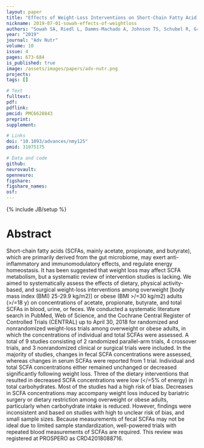 ```yaml
---
layout: paper
title: "Effects of Weight-Loss Interventions on Short-Chain Fatty Acid Concentrations in Blood and Feces of Adults: A Systematic Review"
nickname: 2019-07-01-sowah-effects-of-weightloss
authors: "Sowah SA, Riedl L, Damms-Machado A, Johnson TS, Schubel R, Graf M, Kartal E, Zeller G, Schwingshackl L, Stangl GI, Kaaks R, Kuhn T"
year: "2019"
journal: "Adv Nutr"
volume: 10
issue: 4
pages: 673-684
is_published: true
image: /assets/images/papers/adv-nutr.png
projects:
tags: []

# Text
fulltext:
pdf:
pdflink:
pmcid: PMC6628843
preprint:
supplement:

# Links
doi: "10.1093/advances/nmy125"
pmid: 31075175

# Data and code
github:
neurovault:
openneuro:
figshare:
figshare_names:
osf:
---
```

{% include JB/setup %}

# Abstract

Short-chain fatty acids (SCFAs, mainly acetate, propionate, and butyrate), which are primarily derived from the gut microbiome, may exert anti-inflammatory and immunomodulatory effects, and regulate energy homeostasis. It has been suggested that weight loss may affect SCFA metabolism, but a systematic review of intervention studies is lacking. We aimed to systematically assess the effects of dietary, physical activity-based, and surgical weight-loss interventions among overweight [body mass index (BMI) 25-29.9 kg/m2)] or obese (BMI >/=30 kg/m2) adults (>/=18 y) on concentrations of acetate, propionate, butyrate, and total SCFAs in blood, urine, or feces. We conducted a systematic literature search in PubMed, Web of Science, and the Cochrane Central Register of Controlled Trials (CENTRAL) up to April 30, 2018 for randomized and nonrandomized weight-loss trials among overweight or obese adults, in which the concentrations of individual and total SCFAs were assessed. A total of 9 studies consisting of 2 randomized parallel-arm trials, 4 crossover trials, and 3 nonrandomized clinical or surgical trials were included. In the majority of studies, changes in fecal SCFA concentrations were assessed, whereas changes in serum SCFAs were reported from 1 trial. Individual and total SCFA concentrations either remained unchanged or decreased significantly following weight loss. Three of the dietary interventions that resulted in decreased SCFA concentrations were low (</=5% of energy) in total carbohydrates. Most of the studies had a high risk of bias. Decreases in SCFA concentrations may accompany weight loss induced by bariatric surgery or dietary restriction among overweight or obese adults, particularly when carbohydrate intake is reduced. However, findings were inconsistent and based on studies with high to unclear risk of bias, and small sample sizes. Because measurements of fecal SCFAs may not be ideal due to limited sample standardization, well-powered trials with repeated blood measurements of SCFAs are required. This review was registered at PROSPERO as CRD42018088716.
